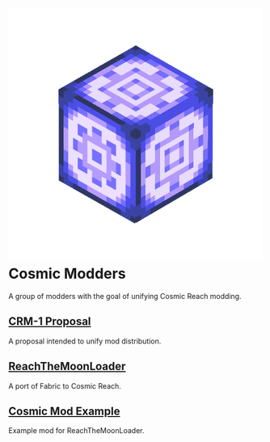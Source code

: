 # ![CRModders Logo](/profile/crmodders.png) Cosmic Modders

A group of modders with the goal of unifying Cosmic Reach modding.

## [CRM-1 Proposal](https://github.com/CRModders/CRM-1)
A proposal intended to unify mod distribution.

## [ReachTheMoonLoader](https://github.com/CRModders/ReachTheMoonLoader)
A port of Fabric to Cosmic Reach.

## [Cosmic Mod Example](https://github.com/CRModders/CosmicModExample)
Example mod for ReachTheMoonLoader.

